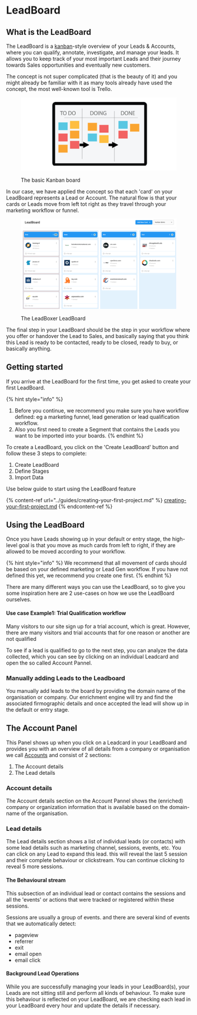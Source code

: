 # LeadBoard

## What is the LeadBoard

The LeadBoard is a [kanban](https://en.wikipedia.org/wiki/Kanban)-style overview of your Leads & Accounts, where you can qualify, annotate, investigate, and manage your leads. It allows you to keep track of your most important Leads and their journey towards Sales opportunities and eventually new customers.

The concept is not super complicated (that is the beauty of it) and you might already be familiar with it as many tools already have used the concept, the most well-known tool is Trello.

<figure><img src="../.gitbook/assets/wat_is_kanban_.png" alt=""><figcaption><p>The basic Kanban board</p></figcaption></figure>

In our case, we have applied the concept so that each 'card' on your LeadBoard represents a Lead or Account. The natural flow is that your cards or Leads move from left tot right as they travel through your marketing workflow or funnel.&#x20;

<figure><img src="../.gitbook/assets/LeadBoxer_App.png" alt=""><figcaption><p>The LeadBoxer LeadBoard</p></figcaption></figure>

The final step in your LeadBoard should be the step in your workflow where you offer or handover the Lead to Sales, and basically saying that you think this Lead is ready to be contacted, ready to be closed, ready to buy, or basically anything.

## Getting started

If you arrive at the LeadBoard for the first time, you get asked to create your first LeadBoard.

{% hint style="info" %}
1. Before you continue, we recommend you make sure you have workflow defined: eg a marketing funnel, lead generation or lead qualification workflow.&#x20;
2. Also you first need to create a Segment that contains the Leads you want to be imported into your boards.&#x20;
{% endhint %}

To create a LeadBoard, you click on the 'Create LeadBoard' button and follow these 3 steps to complete:

1. Create LeadBoard
2. Define Stages
3. Import Data

Use below guide to start using the LeadBoard feature

{% content-ref url="../guides/creating-your-first-project.md" %}
[creating-your-first-project.md](../guides/creating-your-first-project.md)
{% endcontent-ref %}

## Using the LeadBoard

Once you have Leads showing up in your default or entry stage, the high-level goal is that you  move as much cards from left to right, if they are allowed to be moved according to your workflow.&#x20;

{% hint style="info" %}
We recommend that all movement of cards should be based on your defined marketing or Lead Gen workflow. If you have not defined this yet, we recommend you create one first.&#x20;
{% endhint %}

There are many different ways you can use the LeadBoard, so to give you some inspiration here are 2 use-cases on how we use the LeadBoard ourselves.

#### Use case Example1: Trial Qualification workflow

Many visitors to our site sign up for a trial account, which is great. However, there are many visitors and trial accounts that for one reason or another are not qualified

To see if a lead is qualified to go to the next step, you can analyze the data collected, which you can see by clicking on an individual Leadcard and open the so called Account Pannel.

###

### Manually adding Leads to the Leadboard

You manually add leads to the board by providing the domain name of the organisation or company. Our enrichment engine will try and find the associated firmographic details and once accepted the lead will show up in the default or entry stage.

## The Account Panel

This Panel shows up when you click on a Leadcard in your LeadBoard and provides you with an overview of all details from a company or organisation we call [Accounts](projects.md#what-are-accounts) and consist of 2 sections:

1. The Account details
2. The Lead details

### Account details

The Account details section on the Account Pannel shows the (enriched) company or organization information that is available based on the domain-name of the organisation.

### Lead details

The Lead details section shows a list of individual leads (or contacts) with some lead details such as marketing channel, sessions, events, etc. You can click on any Lead to expand this lead. this will reveal the last 5 session and their complete behaviour or clickstream. You can continue clicking to reveal 5 more sessions.&#x20;

#### &#x20;The Behavioural stream&#x20;

This subsection of an individual lead or contact contains the sessions and all the 'events' or actions that were tracked or registered within these sessions.&#x20;

Sessions are usually a group of events. and there are several kind of events that we automatically detect:

* pageview
* referrer
* exit&#x20;
* email open
* email click



#### Background Lead Operations

While you are successfully managing your leads in your LeadBoard(s), your Leads are not sitting still and perform all kinds of behaviour. To make sure this behaviour is reflected on your LeadBoard, we are checking each lead in your LeadBoard every hour and update the details if necessary.

&#x20;

